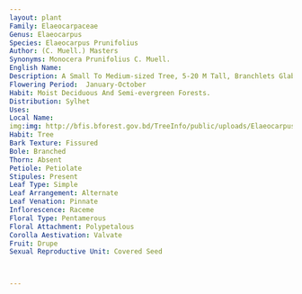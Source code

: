 ```yaml
---
layout: plant
Family: Elaeocarpaceae
Genus: Elaeocarpus
Species: Elaeocarpus Prunifolius
Author: (C. Muell.) Masters
Synonyms: Monocera Prunifolius C. Muell.
English Name: 
Description: A Small To Medium-sized Tree, 5-20 M Tall, Branchlets Glabrous. Leaves Petiolate, Petioles 1-3 Cm Long, Swollen And Geniculate At The Apex, Lamina Oblong-lanceolate To Elliptic-lanceolate, 5-12 Ã— 2.0-3.5 Cm, Cuneate At The Base, Acute To Acuminate At The Apex, Crenate-serrate Or Subentire, Subcoriaceous, Glabrous. Inflorescence An Axillary Raceme, 3-9 Cm Long, Silky Pubescent, Puberulous With Age. Flowers 5-10 Mm Across, White Or Pale Yellow, Pedicels 5-6 Mm Long, Bracts Leafy, Broadly Spathulate, Caducous. Sepals Oblong-lanceolate, 5-8 Mm Long, Pilose Or Glabrate Outside, Thinly Adpressed Hairy And Distantly Pouched At The Base Inside, Margin Villous. Petals Oblong, 5-10 Mm Long, Broad Sacciform With 2 Pits At The Base, Narrowed At The Apex, Laciniate, Rarely Entire, Adpressed Silky On Both Surfaces. Stamens 15-30, Minutely Puberulous, Filaments Short, Anthers C 2 Mm Long With Short Awns. Ovary Oblong Or Ovoid, Sericeous, 2-3 Celled, Each Cell With 6 Ovules. Fruit An Oblong-ovoid Drupe, 1.5-2.0 Cm Long, 1-celled, 1-seeded.
Flowering Period:  January-October
Habit: Moist Deciduous And Semi-evergreen Forests.
Distribution: Sylhet
Uses: 
Local Name: 
img:img: http://bfis.bforest.gov.bd/TreeInfo/public/uploads/Elaeocarpus_prunifolius.jpg
Habit: Tree
Bark Texture: Fissured
Bole: Branched
Thorn: Absent
Petiole: Petiolate
Stipules: Present
Leaf Type: Simple
Leaf Arrangement: Alternate
Leaf Venation: Pinnate
Inflorescence: Raceme
Floral Type: Pentamerous
Floral Attachment: Polypetalous
Corolla Aestivation: Valvate
Fruit: Drupe
Sexual Reproductive Unit: Covered Seed



---
```


